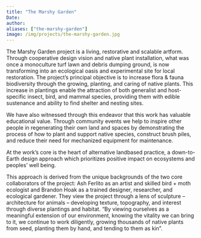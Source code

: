 ```yaml
---
title: "The Marshy Garden"
Date: 
author: 
aliases: ["the-marshy-garden"]
image: /img/projects/the-marshy-garden.jpg
---
```


The Marshy Garden project is a living, restorative and scalable artform. Through cooperative design vision and native plant installation, what was once a monoculture turf lawn and debris dumping ground, is now transforming into an ecological oasis and experimental site for local restoration. The project’s principal objective is to increase flora & fauna biodiversity through the growing, planting, and caring of native plants. This increase in plantings enable the attraction of both generalist and host-specific insect, bird, and mammal species, providing them with edible sustenance and ability to find shelter and nesting sites.

We have also witnessed through this endeavor that this work has valuable educational value. Through community events we help to inspire other people in regenerating their own land and spaces by demonstrating the process of how to plant and support native species, construct brush piles, and reduce their need for mechanized equipment for maintenance.

At the work’s core is the heart of alternative landbased practice, a down-to-Earth design approach which prioritizes positive impact on ecosystems and peoples’ well being.

This approach is derived from the unique backgrounds of the two core collaborators of the project: Ash Ferlito as an artist and skilled bird + moth ecologist and Brandon Hoak as a trained designer, researcher, and ecological gardener. They view the project through a lens of sculpture – architecture for animals – developing texture, topography, and interest through diverse plantings and habitat. “By viewing ourselves as a meaningful extension of our environment, knowing the vitality we can bring to it, we continue to work diligently, growing thousands of native plants from seed, planting them by hand, and tending to them as kin”.
